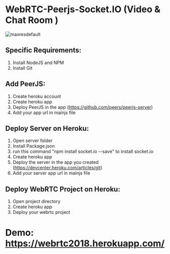 # WebRTC-Peerjs-Socket.IO (Video & Chat Room )

![maxresdefault](https://user-images.githubusercontent.com/35007892/40925132-a4866416-6821-11e8-9c65-a622aac676fe.jpg)

## Specific Requirements:
1. Install NodeJS and NPM
2. Install Git 

## Add PeerJS:
1. Create heroku account
2. Create heroku app
3. Deploy PeerJS in the app   (https://github.com/peers/peerjs-server)
4. Add your app url in mainjs file

## Deploy Server on Heroku:
1. Open server folder
2. Install Package.json
3. run this command "npm install socket.io --save" to install socket.io
4. Create heroku app
5. Deploy the server in the app you created  (https://devcenter.heroku.com/articles/git)
6. Add your server app url in mainjs file

## Deploy WebRTC Project on Heroku:
1. Open project directory
2. Create heroku app
3. Deploy your webrtc project 

# Demo: https://webrtc2018.herokuapp.com/
